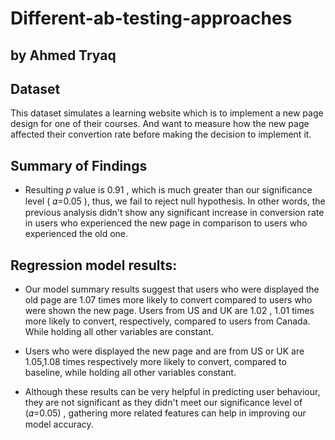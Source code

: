 # Different-ab-testing-approaches
## by Ahmed Tryaq


## Dataset

This dataset simulates a learning website which is to implement a new page design for one of their courses. And want to measure how the new page affected their convertion rate before making the decision to implement it.

## Summary of Findings

- Resulting  𝑝  value is  0.91 , which is much greater than our significance level ( 𝛼=0.05 ), thus, we fail to reject null hypothesis.
In other words, the previous analysis didn't show any significant increase in conversion rate in users who experienced the new page in comparison to users who experienced the old one.
## Regression model results:
- Our model summary results suggest that users who were displayed the old page are  1.07  times more likely to convert compared to users who were shown the new page. Users from US and UK are  1.02 ,  1.01  times more likely to convert, respectively, compared to users from Canada. While holding all other variables are constant.

- Users who were displayed the new page and are from US or UK are  1.05,1.08  times respectively more likely to convert, compared to baseline, while holding all other variables constant.

- Although these results can be very helpful in predicting user behaviour, they are not significant as they didn't meet our significance level of  (𝛼=0.05) , gathering more related features can help in improving our model accuracy.
